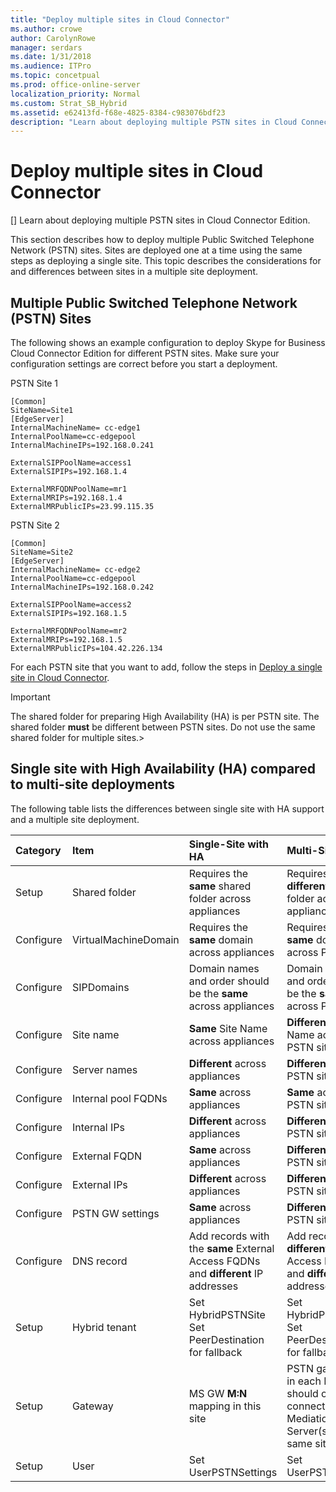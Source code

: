 ```yaml
---
title: "Deploy multiple sites in Cloud Connector"
ms.author: crowe
author: CarolynRowe
manager: serdars
ms.date: 1/31/2018
ms.audience: ITPro
ms.topic: concetpual
ms.prod: office-online-server
localization_priority: Normal
ms.custom: Strat_SB_Hybrid
ms.assetid: e62413fd-f68e-4825-8384-c983076bdf23
description: "Learn about deploying multiple PSTN sites in Cloud Connector Edition."
---
```


# Deploy multiple sites in Cloud Connector
[]
Learn about deploying multiple PSTN sites in Cloud Connector Edition.
  
This section describes how to deploy multiple Public Switched Telephone Network (PSTN) sites. Sites are deployed one at a time using the same steps as deploying a single site. This topic describes the considerations for and differences between sites in a multiple site deployment. 
  
## Multiple Public Switched Telephone Network (PSTN) Sites

The following shows an example configuration to deploy Skype for Business Cloud Connector Edition for different PSTN sites. Make sure your configuration settings are correct before you start a deployment.
  
PSTN Site 1
  
```
[Common]
SiteName=Site1
[EdgeServer]
InternalMachineName= cc-edge1
InternalPoolName=cc-edgepool
InternalMachineIPs=192.168.0.241

ExternalSIPPoolName=access1
ExternalSIPIPs=192.168.1.4

ExternalMRFQDNPoolName=mr1
ExternalMRIPs=192.168.1.4
ExternalMRPublicIPs=23.99.115.35

```

PSTN Site 2
  
```
[Common]
SiteName=Site2
[EdgeServer]
InternalMachineName= cc-edge2
InternalPoolName=cc-edgepool
InternalMachineIPs=192.168.0.242

ExternalSIPPoolName=access2
ExternalSIPIPs=192.168.1.5

ExternalMRFQDNPoolName=mr2
ExternalMRIPs=192.168.1.5
ExternalMRPublicIPs=104.42.226.134

```

For each PSTN site that you want to add, follow the steps in [Deploy a single site in Cloud Connector](deploy-a-single-site-in-cloud-connector.md).
  
> [!IMPORTANT]
> The shared folder for preparing High Availability (HA) is per PSTN site. The shared folder **must** be different between PSTN sites. Do not use the same shared folder for multiple sites.> 
  
## Single site with High Availability (HA) compared to multi-site deployments
<a name="BKMK_SingleSitecomparedtomulti-site"> </a>

The following table lists the differences between single site with HA support and a multiple site deployment.
  
|**Category**|**Item**|**Single-Site with HA**|**Multi-Site**|
|:-----|:-----|:-----|:-----|
|Setup  <br/> |Shared folder  <br/> |Requires the **same** shared folder across appliances <br/> |Requires a **different** shared folder across appliances <br/> |
|Configure  <br/> |VirtualMachineDomain  <br/> |Requires the **same** domain across appliances <br/> |Requires the **same** domain across PSTN sites <br/> |
|Configure  <br/> |SIPDomains  <br/> |Domain names and order should be the **same** across appliances <br/> |Domain names and order should be the **same** across PSTN sites <br/> |
|Configure  <br/> |Site name  <br/> |**Same** Site Name across appliances <br/> |**Different** Site Name across PSTN sites <br/> |
|Configure  <br/> |Server names  <br/> |**Different** across appliances <br/> |**Different** across PSTN sites <br/> |
|Configure  <br/> |Internal pool FQDNs  <br/> |**Same** across appliances <br/> |**Same** across PSTN sites <br/> |
|Configure  <br/> |Internal IPs  <br/> |**Different** across appliances <br/> |**Different** across PSTN sites <br/> |
|Configure  <br/> |External FQDN  <br/> |**Same** across appliances <br/> |**Different** across PSTN sites <br/> |
|Configure  <br/> |External IPs  <br/> |**Different** across appliances <br/> |**Different** across PSTN sites <br/> |
|Configure  <br/> |PSTN GW settings  <br/> |**Same** across appliances <br/> |**Different** across PSTN sites <br/> |
|Configure  <br/> |DNS record  <br/> |Add records with the **same** External Access FQDNs and **different** IP addresses <br/> |Add records with **different** External Access FQDNs and **different** IP addresses <br/> |
|Setup  <br/> |Hybrid tenant  <br/> |Set HybridPSTNSite  <br/> Set PeerDestination for fallback  <br/> |Set HybridPSTNSite  <br/> Set PeerDestination for fallback  <br/> |
|Setup  <br/> |Gateway  <br/> |MS GW **M:N** mapping in this site <br/> |PSTN gateway(s) in each PSTN site should only connect to the Mediation Server(s) in the same site  <br/> |
|Setup  <br/> |User  <br/> |Set UserPSTNSettings  <br/> |Set UserPSTNSettings  <br/> |
   

